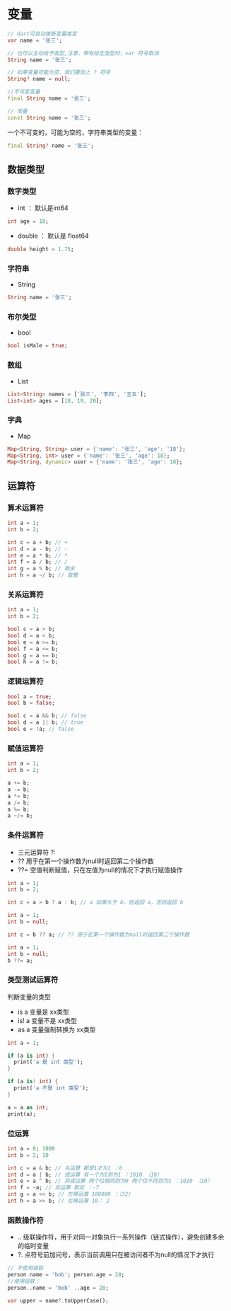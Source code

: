 # 变量

```dart
// dart可自动推断变量类型
var name = '张三';

// 也可以主动给予类型,注意，带有给定类型时，var 符号取消
String name = '张三';

// 如果变量可能为空，我们要加上 ? 符号
String? name = null;

//不可变变量
final String name = '张三';

// 常量
const String name = '张三';
```

一个不可变的，可能为空的，字符串类型的变量：

```dart
final String? name = '张三';
```
## 数据类型
### 数字类型
- int ： 默认是int64

```dart
int age = 18;
```

- double ： 默认是 float64

```dart
double height = 1.75;
```
### 字符串
- String

```dart
String name = '张三';
```
### 布尔类型
- bool

```dart
bool isMale = true;
```
### 数组
- List

```dart
List<String> names = ['张三', '李四', '王五'];
List<int> ages = [18, 19, 20];
```
### 字典
- Map

```dart
Map<String, String> user = {'name': '张三', 'age': '18'};
Map<String, int> user = {'name': '张三', 'age': 18};
Map<String, dynamic> user = {'name': '张三', 'age': 18};

```
## 运算符
### 算术运算符
```dart
int a = 1;
int b = 2;

int c = a + b; // +
int d = a - b; // - 
int e = a * b; // *
int f = a / b; // /
int g = a % b; // 取余
int h = a ~/ b; // 取整
```
### 关系运算符
```dart
int a = 1;
int b = 2;

bool c = a > b;
bool d = a < b;
bool e = a >= b;
bool f = a <= b;
bool g = a == b;
bool h = a != b;
```
### 逻辑运算符
```dart
bool a = true;
bool b = false;

bool c = a && b; // false
bool d = a || b; // true
bool e = !a; // false
```
### 赋值运算符
```dart
int a = 1;
int b = 2;

a += b;
a -= b;
a *= b;
a /= b;
a %= b;
a ~/= b;
```
### 条件运算符
- 三元运算符 ?:
- ?? 用于在第一个操作数为null时返回第二个操作数
- ??=  空值判断赋值，只在左值为null的情况下才执行赋值操作


```dart
int a = 1;
int b = 2;

int c = a > b ? a : b; // a 如果大于 b，则返回 a，否则返回 b
```
```dart
int a = 1;
int b = null;

int c = b ?? a; // ?? 用于在第一个操作数为null时返回第二个操作数
```
```dart
int a = 1;
int b = null;
b ??= a;
```

### 类型测试运算符

判断变量的类型
- is  a 变量是 xx类型
- is!  a 变量不是 xx类型
- as  a 变量强制转换为 xx类型
```dart
int a = 1;

if (a is int) {
  print('a 是 int 类型');
}

if (a is! int) {
  print('a 不是 int 类型');
}

a = a as int;
print(a);
```

### 位运算
```dart
int a = 8; 1000
int b = 2; 10

int c = a & b; // 与运算 都是1才为1 ：0 
int d = a | b; // 或运算 有一个为1则为1 ：1010 （10）
int e = a ^ b; // 异或运算 两个位相同则为0 两个位不同则为1 ：1010 （10）
int f = ~a; // 非运算 取反 ：-7
int g = a << b; // 左移运算 100000 ：（32）
int h = a >> b; // 右移运算 10： 2
```
### 函数操作符
- ..  级联操作符，用于对同一对象执行一系列操作（链式操作），避免创建多余的临时变量
- ?. 点符号前加问号，表示当前调用只在被访问者不为null的情况下才执行

```dart
// 不使用级联
person.name = 'bob'; person.age = 28; 
//使用级联：
person..name = 'bob' ..age = 28;
```
```dart
var upper = name?.toUpperCase();
```